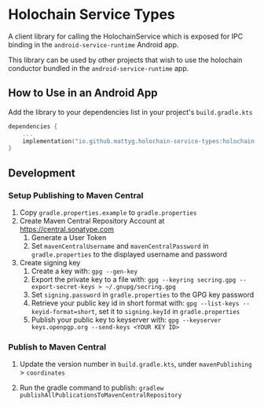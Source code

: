 # Holochain Service Types

A client library for calling the HolochainService which is exposed for IPC binding in the `android-service-runtime` Android app.

This library can be used by other projects that wish to use the holochain conductor bundled in the `android-service-runtime` app.

## How to Use in an Android App

Add the library to your dependencies list in your project's `build.gradle.kts`

```kotlin
dependencies {
    ...
    implementation("io.github.mattyg.holochain-service-types:holochain-service-types:0.0.1")
}
```

## Development

### Setup Publishing to Maven Central
1. Copy `gradle.properties.example` to `gradle.properties`
2. Create Maven Central Repository Account at https://central.sonatype.com
    1. Generate a User Token
    2. Set `mavenCentralUsername` and `mavenCentralPassword` in `gradle.properties` to the displayed username and password
3. Create signing key
    1. Create a key with: `gpg --gen-key`
    2. Export the private key to a file with: `gpg --keyring secring.gpg --export-secret-keys > ~/.gnupg/secring.gpg`
    3. Set `signing.password` in `gradle.properties` to the GPG key password
    4. Retrieve your public key id in short format with: `gpg --list-keys --keyid-format=short`, set it to `signing.keyId` in `gradle.properties`
    5. Publish your public key to keyserver with: `gpg --keyserver keys.openpgp.org --send-keys <YOUR KEY ID>`

### Publish to Maven Central

1. Update the version number in `build.gradle.kts`, under `mavenPublishing` > `coordinates`

2. Run the gradle command to publish: `gradlew publishAllPublicationsToMavenCentralRepository`